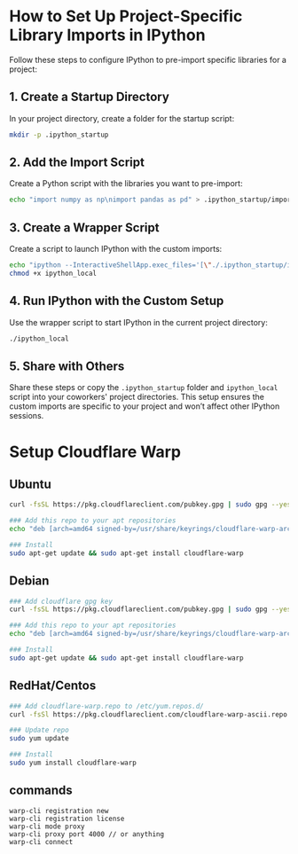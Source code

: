 # How to Set Up Project-Specific Library Imports in IPython

Follow these steps to configure IPython to pre-import specific libraries for a project:

## 1. Create a Startup Directory

In your project directory, create a folder for the startup script:

```bash
mkdir -p .ipython_startup
```

## 2. Add the Import Script

Create a Python script with the libraries you want to pre-import:

```bash
echo "import numpy as np\nimport pandas as pd" > .ipython_startup/imports.py
```

## 3. Create a Wrapper Script

Create a script to launch IPython with the custom imports:

```bash
echo "ipython --InteractiveShellApp.exec_files='[\"./.ipython_startup/imports.py\"]'" > ipython_local
chmod +x ipython_local
```

## 4. Run IPython with the Custom Setup

Use the wrapper script to start IPython in the current project directory:

```bash
./ipython_local
```

## 5. Share with Others

Share these steps or copy the `.ipython_startup` folder and `ipython_local` script into your coworkers' project directories.
This setup ensures the custom imports are specific to your project and won’t affect other IPython sessions.


# Setup Cloudflare Warp
## Ubuntu
```bash
curl -fsSL https://pkg.cloudflareclient.com/pubkey.gpg | sudo gpg --yes --dearmor --output /usr/share/keyrings/cloudflare-warp-archive-keyring.gpg

### Add this repo to your apt repositories
echo "deb [arch=amd64 signed-by=/usr/share/keyrings/cloudflare-warp-archive-keyring.gpg] https://pkg.cloudflareclient.com/ $(lsb_release -cs) main" | sudo tee /etc/apt/sources.list.d/cloudflare-client.list

### Install
sudo apt-get update && sudo apt-get install cloudflare-warp
```

## Debian
```bash
### Add cloudflare gpg key
curl -fsSL https://pkg.cloudflareclient.com/pubkey.gpg | sudo gpg --yes --dearmor --output /usr/share/keyrings/cloudflare-warp-archive-keyring.gpg

### Add this repo to your apt repositories
echo "deb [arch=amd64 signed-by=/usr/share/keyrings/cloudflare-warp-archive-keyring.gpg] https://pkg.cloudflareclient.com/ $(lsb_release -cs) main" | sudo tee /etc/apt/sources.list.d/cloudflare-client.list

### Install
sudo apt-get update && sudo apt-get install cloudflare-warp
```

## RedHat/Centos
```bash
### Add cloudflare-warp.repo to /etc/yum.repos.d/
curl -fsSl https://pkg.cloudflareclient.com/cloudflare-warp-ascii.repo | sudo tee /etc/yum.repos.d/cloudflare-warp.repo

### Update repo
sudo yum update

### Install
sudo yum install cloudflare-warp
```

## commands

```
warp-cli registration new
warp-cli registration license
warp-cli mode proxy
warp-cli proxy port 4000 // or anything
warp-cli connect
```